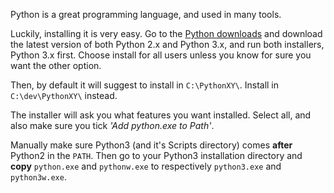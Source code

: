 Python is a great programming language, and used in many tools.

Luckily, installing it is very easy. Go to the [Python downloads](https://www.python.org/downloads/) and download the latest version of both Python 2.x and Python 3.x, and run both installers, Python 3.x first. Choose install for all users unless you know for sure you want the other option.

Then, by default it will suggest to install in `C:\PythonXY\`. Install in `C:\dev\PythonXY\` instead.

The installer will ask you what features you want installed. Select all, and also make sure you tick _'Add python.exe to Path'_.

Manually make sure Python3 (and it's Scripts directory) comes __after__ Python2 in the `PATH`. Then go to your Python3 installation directory and __copy__ `python.exe` and `pythonw.exe` to respectively `python3.exe` and `python3w.exe`.